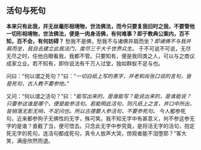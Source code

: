 ## 活句与死句

__本来只有此我，并无丝毫形相境物，世法佛法，而今只要复我旧时之我，不要管他一切形相境物，世法佛法，便是一肉身活佛，有何难事？即于教典公案内，百不知，百不会，有何妨碍？__ 愁我不是佛，愁我不与诸佛并肩而坐？*即诸佛不与我并肩而坐，我自去建立此我法门，度尽三千大千世界众生。* 于不可说不可说，无尽无尽之时，任他白眼看我，我都不管。只要知有，便是我同类之人，可以与之商议成家立业。若不知有，即你说法有千万人过堂，独如群蚁不足与也。

问曰：“何以谓之死句？”曰：“*一切白纸上写的黑字，并老和尚张口说的言句，皆是死句，古人教不要参他。”*

 又问：“何以谓之活句？”曰：“*能写出来的，是谁能写？能说出来的，是谁能说？只要参这谁是哪个，便是能参活句。若能明此活句，则凡纸上之言，并口中所出，皆销落无影无响，不足问也。所以古德要人参活句，不要参死句。* 今人都参死句，近来都参狗子无佛性的无字，殊可笑。我不知无字中有甚意义，何不参这参无字的是谁？直截了当，便可悟去。只念此无字中参究竟，是将活无字的活句，抱定死无字的死句，连活句都成死句，真令人放声大哭，傍观者能不泪堕耶？”客大笑，满座欣然而退。
